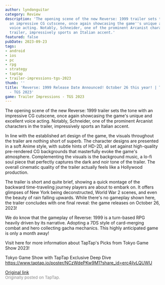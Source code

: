 ```yaml
---
author: lyndonguitar
category: Review
description: 'The opening scene of the new Reverse: 1999 trailer sets the tone with
  an impressive CG cutscene, once again showcasing the game''s unique and excellent
  voice acting. Notably, Schneider, one of the prominent Arcanist characters in the
  trailer, impressively sports an Italian accent.'
featured: false
pubDate: 2023-09-23
tags:
- android
- ios
- pc
- rpg
- strategy
- taptap
- trailer-impressions-tgs-2023
thumb: ''
title: 'Reverse: 1999 Release Date Announced! October 26 this year! | Trailer Impressions
  - TGS 2023'
game: Trailer Impressions - TGS 2023
---
```

The opening scene of the new Reverse: 1999 trailer sets the tone with an impressive CG cutscene, once again showcasing the game's unique and excellent voice acting. Notably, Schneider, one of the prominent Arcanist characters in the trailer, impressively sports an Italian accent.

In line with the established art design of the game, the visuals throughout the trailer are nothing short of superb. The character designs are presented in a soft Anime style, with subtle hints of HD-2D, all set against high-quality pre-rendered CG backgrounds that masterfully evoke the game's atmosphere. Complementing the visuals is the background music, a lo-fi soul piece that perfectly captures the dark and noir tone of the trailer. The overall cinematic quality of the trailer actually feels like a Hollywood production.

The trailer is short and quite brief, showing a quick montage of the backward time-traveling journey players are about to embark on. It offers glimpses of New York being deconstructed, World War 2 scenes, and even the beauty of rain falling upwards. While there's no gameplay shown here, the trailer concludes with one final reveal: the game releases on October 26, 2023!

We do know that the gameplay of Reverse: 1999 is a turn-based RPG heavily driven by its narrative. Adopting a 7DS style of card-merging combat and hero collecting gacha mechanics. This highly anticipated game is only a month away!

Visit here for more information about TapTap's Picks from Tokyo Game Show 2023!

Tokyo Game Show with TapTap Exclusive Deep Dive
https://www.taptap.io/poster/NCzWdePKw9M1?share_id=erc4jlvLQUWU

[Original link](https://www.taptap.io/post/6336643)<br><span style="font-size: 0.95em; color: #888;">Originally posted on TapTap.</span>